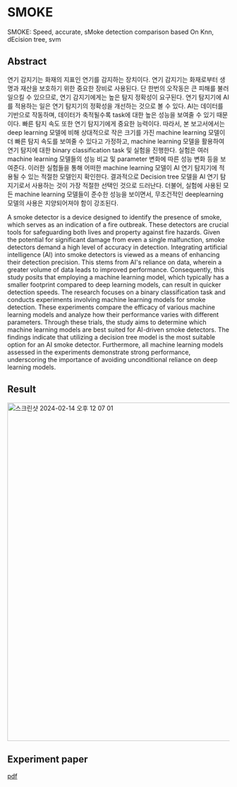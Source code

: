 # SMOKE
SMOKE: Speed, accurate, sMoke detection comparison based On Knn, dEcision tree, svm

## Abstract
연기 감지기는 화재의 지표인 연기를 감지하는 장치이다. 연기 감지기는 화재로부터 생명과 재산을 보호하기 위한 중요한 장비로 사용된다. 단 한번의 오작동은 큰 피해를 불러일으킬 수 있으므로, 연기 감지기에게는 높은 탐지 정확성이 요구된다. 연기 탐지기에 AI를 적용하는 일은 연기 탐지기의 정확성을 개선하는 것으로 볼 수 있다. AI는 데이터를 기반으로 작동하며, 데이터가 축적될수록 task에 대한 높은 성능을 보여줄 수 있기 때문이다. 빠른 탐지 속도 또한 연기 탐지기에게 중요한 능력이다. 따라서, 본 보고서에서는 deep learning 모델에 비해 상대적으로 작은 크기를 가진 machine learning 모델이 더 빠른 탐지 속도를 보여줄 수 있다고 가정하고, machine learning 모델을 활용하여 연기 탐지에 대한 binary classification task 및 실험을 진행한다. 실험은 여러 machine learning 모델들의 성능 비교 및 parameter 변화에 따른 성능 변화 등을 보여준다. 이러한 실험들을 통해 어떠한 machine learning 모델이 AI 연기 탐지기에 적용될 수 있는 적절한 모델인지 확인한다. 결과적으로 Decision tree 모델을 AI 연기 탐지기로서 사용하는 것이 가장 적절한 선택인 것으로 드러난다. 더불어, 실험에 사용된 모든 machine learning 모델들이 준수한 성능을 보이면서, 무조건적인 deeplearning 모델의 사용은 지양되어져야 함이 강조된다.

A smoke detector is a device designed to identify the presence of smoke, which serves as an indication of a fire outbreak. These detectors are crucial tools for safeguarding both lives and property against fire hazards. Given the potential for significant damage from even a single malfunction, smoke detectors demand a high level of accuracy in detection. Integrating artificial intelligence (AI) into smoke detectors is viewed as a means of enhancing their detection precision. This stems from AI's reliance on data, wherein a greater volume of data leads to improved performance. Consequently, this study posits that employing a machine learning model, which typically has a smaller footprint compared to deep learning models, can result in quicker detection speeds. The research focuses on a binary classification task and conducts experiments involving machine learning models for smoke detection. These experiments compare the efficacy of various machine learning models and analyze how their performance varies with different parameters. Through these trials, the study aims to determine which machine learning models are best suited for AI-driven smoke detectors. The findings indicate that utilizing a decision tree model is the most suitable option for an AI smoke detector. Furthermore, all machine learning models assessed in the experiments demonstrate strong performance, underscoring the importance of avoiding unconditional reliance on deep learning models.

## Result
<img width="767" alt="스크린샷 2024-02-14 오후 12 07 01" src="https://github.com/akpe12/SMOKE/assets/77143331/b3490f7a-8ea1-4909-a099-afeb3719b229">

## Experiment paper
[pdf](https://drive.google.com/file/d/1ktO89uCV5cDpU8pmBWV4XQUcuWhXYkRT/view?usp=sharing)
